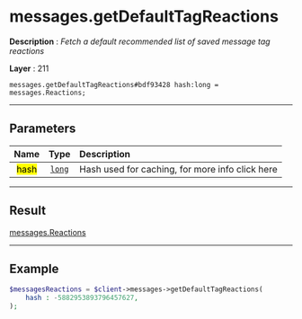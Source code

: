 # messages.getDefaultTagReactions

**Description** : *Fetch a default recommended list of saved message tag reactions*

**Layer** : 211

```tl
messages.getDefaultTagReactions#bdf93428 hash:long = messages.Reactions;
```

---

## Parameters

| Name | Type | Description |
| :---: | :---: | :--- |
| <mark>hash</mark> | [`long`](type/long) | Hash used for caching, for more info click here |

---

## Result

[messages.Reactions](type/messages.Reactions)

---

## Example

```php
$messagesReactions = $client->messages->getDefaultTagReactions(
	hash : -5882953893796457627,
);
```